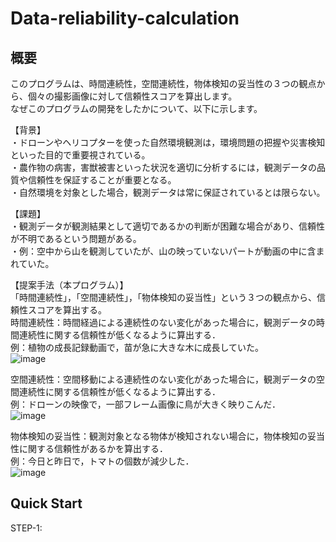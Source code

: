 # Data-reliability-calculation
## 概要　　
このプログラムは、時間連続性，空間連続性，物体検知の妥当性の３つの観点から、個々の撮影画像に対して信頼性スコアを算出します。  
なぜこのプログラムの開発をしたかについて、以下に示します。  
  
【背景】  
・ドローンやヘリコプターを使った自然環境観測は，環境問題の把握や災害検知といった目的で重要視されている。  
・農作物の病害，害獣被害といった状況を適切に分析するには，観測データの品質や信頼性を保証することが重要となる。  
・自然環境を対象とした場合，観測データは常に保証されているとは限らない。  
  
【課題】  
・観測データが観測結果として適切であるかの判断が困難な場合があり、信頼性が不明であるという問題がある。  
・例：空中から山を観測していたが、山の映っていないパートが動画の中に含まれていた。  
  
【提案手法（本プログラム）】  
「時間連続性」，「空間連続性」，「物体検知の妥当性」という３つの観点から、信頼性スコアを算出する。  
時間連続性：時間経過による連続性のない変化があった場合に，観測データの時間連続性に関する信頼性が低くなるように算出する．  
例：植物の成長記録動画で，苗が急に大きな木に成長していた。  
  ![image](https://github.com/user-attachments/assets/7f4d0551-892a-4588-892f-7e00a255a956)
  
空間連続性：空間移動による連続性のない変化があった場合に，観測データの空間連続性に関する信頼性が低くなるように算出する．  
例：ドローンの映像で，一部フレーム画像に鳥が大きく映りこんだ．  
  ![image](https://github.com/user-attachments/assets/09c78d32-c0c3-4071-9d0f-04219595f52e)
  
物体検知の妥当性：観測対象となる物体が検知されない場合に，物体検知の妥当性に関する信頼性があるかを算出する．  
例：今日と昨日で，トマトの個数が減少した．  
  ![image](https://github.com/user-attachments/assets/43613e36-b429-4ca9-94dd-7dc66ddd994f)
  
## Quick Start
STEP-1:
